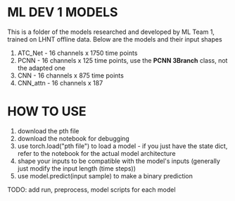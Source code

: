 # ML DEV 1 MODELS

This is a folder of the models researched and developed by ML Team 1, trained on LHNT offline data. Below are the models and their input shapes

1. ATC_Net - 16 channels x 1750 time points
2. PCNN - 16 channels x 125 time points, use the **PCNN 3Branch** class, not the adapted one
3. CNN - 16 channels x 875 time points
4. CNN_attn - 16 channels x 187


# HOW TO USE

1. download the pth file
2. download the notebook for debugging
3. use torch.load("pth file") to load a model - if you just have the state dict, refer to the notebook for the actual model architecture
4. shape your inputs to be compatible with the model's inputs (generally just modify the input length (time steps))
5. use model.predict(input sample) to make a binary prediction


TODO: add run, preprocess, model scripts for each model

